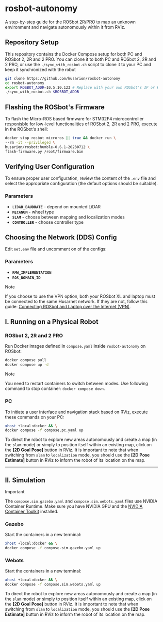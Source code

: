 # rosbot-autonomy

A step-by-step guide for the ROSbot 2R/PRO to map an unknown environment and navigate autonomously within it from RViz.

## Repository Setup

This repository contains the Docker Compose setup for both PC and ROSbot 2, 2R and 2 PRO. You can clone it to both PC and ROSbot 2, 2R and 2 PRO, or use the `./sync_with_rosbot.sh` script to clone it to your PC and keep it synchronized with the robot

```bash
git clone https://github.com/husarion/rosbot-autonomy
cd rosbot-autonomy
export ROSBOT_ADDR=10.5.10.123 # Replace with your own ROSbot's IP or Husarnet hostname
./sync_with_rosbot.sh $ROSBOT_ADDR
```

## Flashing the ROSbot's Firmware

To flash the Micro-ROS based firmware for STM32F4 microcontroller responisble for low-level functionalities of ROSbot 2, 2R and 2 PRO, execute in the ROSbot's shell:

```bash
docker stop rosbot microros || true && docker run \
--rm -it --privileged \
husarion/rosbot:humble-0.6.1-20230712 \
flash-firmware.py /root/firmware.bin
```

## Verifying User Configuration

To ensure proper user configuration, review the content of the `.env` file and select the appropriate configuration (the default options should be suitable).

### Parameters

- **`LIDAR_BAUDRATE`** - depend on mounted LiDAR
- **`MECANUM`** - wheel type
- **`SLAM`** - choose between mapping and localization modes
- **`CONTROLLER`** - choose controller type

## Choosing the Network (DDS) Config

Edit `net.env` file and uncomment on of the configs:

### Parameters

- **`RMW_IMPLEMENTATION`**
- **`ROS_DOMAIN_ID`**

> [!NOTE]
> If you choose to use the VPN option, both your ROSbot XL and laptop must be connected to the same Husarnet network. If they are not, follow this guide: [Connecting ROSbot and Laptop over the Internet (VPN)](https://husarion.com/software/os/remote-access/).

## I. Running on a Physical Robot

### ROSbot 2, 2R and 2 PRO

Run Docker images defined in `compose.yaml` inside `rosbot-autonomy` on ROSbot:

```bash
docker compose pull
docker compose up -d
```

> [!NOTE]
> You need to restart containers to switch between modes. Use following command to stop container: `docker compose down`.

### PC

To initiate a user interface and navigation stack based on RViz, execute these commands on your PC:

```bash
xhost +local:docker && \
docker compose -f compose.pc.yaml up
```

To direct the robot to explore new areas autonomously and create a map (in the `slam` mode) or simply to position itself within an existing map, click on the **[2D Goal Pose]** button in RViz. It is important to note that when switching from `slam` to `localization` mode, you should use the **[2D Pose Estimate]** button in RViz to inform the robot of its location on the map.

---

## II. Simulation

> [!IMPORTANT]
> The `compose.sim.gazebo.yaml` and `compose.sim.webots.yaml` files use NVIDIA Container Runtime. Make sure you have NVIDIA GPU and the [NVIDIA Container Toolkit](https://docs.nvidia.com/datacenter/cloud-native/container-toolkit/install-guide.html) installed.

### Gazebo

Start the containers in a new terminal:

```bash
xhost +local:docker && \
docker compose -f compose.sim.gazebo.yaml up
```

### Webots

Start the containers in a new terminal:

```bash
xhost +local:docker && \
docker compose -f compose.sim.webots.yaml up
```

To direct the robot to explore new areas autonomously and create a map (in the `slam` mode) or simply to position itself within an existing map, click on the **[2D Goal Pose]** button in RViz. It is important to note that when switching from `slam` to `localization` mode, you should use the **[2D Pose Estimate]** button in RViz to inform the robot of its location on the map.
